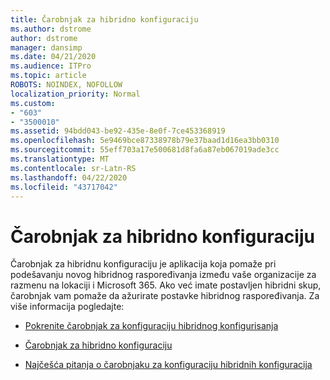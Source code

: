 ```yaml
---
title: Čarobnjak za hibridno konfiguraciju
ms.author: dstrome
author: dstrome
manager: dansimp
ms.date: 04/21/2020
ms.audience: ITPro
ms.topic: article
ROBOTS: NOINDEX, NOFOLLOW
localization_priority: Normal
ms.custom:
- "603"
- "3500010"
ms.assetid: 94bdd043-be92-435e-8e0f-7ce453368919
ms.openlocfilehash: 5e9469bce87338978b79e37baad1d16ea3bb0310
ms.sourcegitcommit: 55eff703a17e500681d8fa6a87eb067019ade3cc
ms.translationtype: MT
ms.contentlocale: sr-Latn-RS
ms.lasthandoff: 04/22/2020
ms.locfileid: "43717042"
---
```

# <a name="hybrid-configuration-wizard"></a>Čarobnjak za hibridno konfiguraciju

Čarobnjak za hibridnu konfiguraciju je aplikacija koja pomaže pri podešavanju novog hibridnog raspoređivanja između vaše organizacije za razmenu na lokaciji i Microsoft 365. Ako već imate postavljen hibridni skup, čarobnjak vam pomaže da ažurirate postavke hibridnog raspoređivanja. Za više informacija pogledajte:
  
- [Pokrenite čarobnjak za konfiguraciju hibridnog konfigurisanja](https://technet.microsoft.com/library/mt595788%28v=exchg.150%29.aspx)

- [Čarobnjak za hibridno konfiguraciju](https://technet.microsoft.com/library/hh529921%28v=exchg.150%29.aspx)

- [Najčešća pitanja o čarobnjaku za konfiguraciju hibridnih konfiguracija](https://technet.microsoft.com/library/mt488940%28v=exchg.150%29.aspx)
